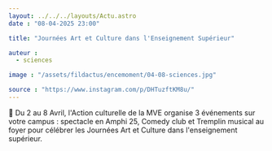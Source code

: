 ```yaml
---
layout: ../../../layouts/Actu.astro
date : "08-04-2025 23:00"

title: "Journées Art et Culture dans l'Enseignement Supérieur"

auteur :
  - sciences

image : "/assets/fildactus/encemoment/04-08-sciences.jpg"

source : "https://www.instagram.com/p/DHTuzftKM8u/"
---
```


🎹 Du 2 au 8 Avril, l'Action culturelle de la MVE organise 3 événements sur votre campus : spectacle en Amphi 25, Comedy club et Tremplin musical au foyer pour célébrer les Journées Art et Culture dans l'enseignement supérieur.
